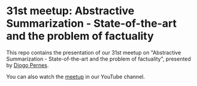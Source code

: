 # 31st meetup: Abstractive Summarization - State-of-the-art and the problem of factuality

This repo contains the presentation of our 31st meetup on "Abstractive Summarization - State-of-the-art and the problem of factuality", presented by [Diogo Pernes](https://scholar.google.com/citations?user=KJMO7ckAAAAJ&hl=en).

You can also watch the [meetup](https://www.youtube.com/watch?v=1WfpFoIfaBw) in our YouTube channel.
